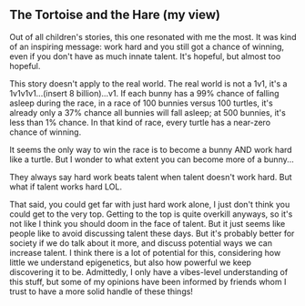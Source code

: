 ## The Tortoise and the Hare (my view)
Out of all children's stories, this one resonated with me the most. It was kind of an inspiring message: work hard and you still got a chance of winning, even if you don't have as much innate talent. It's hopeful, but almost too hopeful.

This story doesn't apply to the real world. The real world is not a 1v1, it's a 1v1v1v1...(insert 8 billion)...v1. If each bunny has a 99% chance of falling asleep during the race, in a race of 100 bunnies versus 100 turtles, it's already only a 37% chance all bunnies will fall asleep; at 500 bunnies, it's less than 1% chance. In that kind of race, every turtle has a near-zero chance of winning.

It seems the only way to win the race is to become a bunny AND work hard like a turtle. But I wonder to what extent you can become more of a bunny...

They always say hard work beats talent when talent doesn't work hard. But what if talent works hard LOL.

That said, you could get far with just hard work alone, I just don't think you could get to the very top. Getting to the top is quite overkill anyways, so it's not like I think you should doom in the face of talent. But it just seems like people like to avoid discussing talent these days. But it's probably better for society if we do talk about it more, and discuss potential ways we can increase talent. I think there is a lot of potential for this, considering how little we understand epigenetics, but also how powerful we keep discovering it to be. Admittedly, I only have a vibes-level understanding of this stuff, but some of my opinions have been informed by friends whom I trust to have a more solid handle of these things!